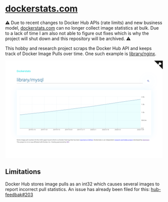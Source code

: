# [dockerstats.com](https://dockerstats.com)

⚠️ Due to recent changes to Docker Hub APIs (rate limits) and new business model, [dockerstats.com](https://dockerstats.com) can no longer collect image statistics at bulk. Due to a lack of time I am also not able to figure out fixes which is why the project will shut down and this repository will be archived. ⚠️

This hobby and research project scraps the Docker Hub API and keeps track of Docker Image Pulls over time. One such example is
[library/nginx](https://dockerstats.com/hubs/docker/library/nginx).

![Dockerstats website screenshot](.github/banner.png)

## Limitations

Docker Hub stores image pulls as an int32 which causes several images to report incorrect pull statistics.
An issue has already been filed for this: [hub-feedbak#203](https://github.com/docker/hub-feedback/issues/2003)

